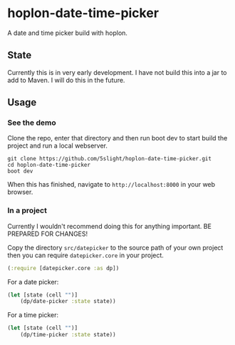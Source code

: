 # hoplon-date-time-picker
A date and time picker build with hoplon.

## State
Currently this is in very early development. I have not build this into a jar
to add to Maven. I will do this in the future.

## Usage

### See the demo
Clone the repo, enter that directory and then run boot dev to start build the
project and run a local webserver.

``` shell
git clone https://github.com/5slight/hoplon-date-time-picker.git
cd hoplon-date-time-picker
boot dev
```

When this has finished, navigate to `http://localhost:8000` in your web browser.

### In a project
Currently I wouldn't recommend doing this for anything important.
BE PREPARED FOR CHANGES!

Copy the directory `src/datepicker` to the source path of your own project then
you can require `datepicker.core` in your project.

``` clojure
(:require [datepicker.core :as dp])
```

For a date picker:
``` clojure
(let [state (cell "")]
    (dp/date-picker :state state))
```

For a time picker:
``` clojure
(let [state (cell "")]
    (dp/time-picker :state state))
```
